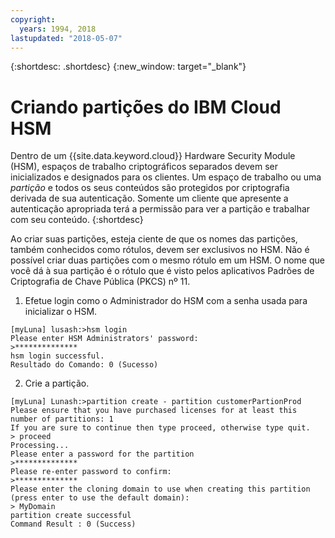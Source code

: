 ```yaml
---
copyright:
  years: 1994, 2018
lastupdated: "2018-05-07"
---
```


{:shortdesc: .shortdesc}
{:new_window: target="_blank"}

# Criando partições do IBM Cloud HSM

Dentro de um {{site.data.keyword.cloud}} Hardware Security Module (HSM), espaços de trabalho criptográficos separados devem ser inicializados e designados para os clientes. Um espaço de trabalho ou uma *partição* e todos os seus conteúdos são protegidos por criptografia derivada de sua autenticação. Somente um cliente que apresente a autenticação apropriada terá a permissão para ver a partição e trabalhar com seu conteúdo.
{:shortdesc}

Ao criar suas partições, esteja ciente de que os nomes das partições, também conhecidos como rótulos, devem ser exclusivos no HSM. Não é possível criar duas partições com o mesmo rótulo em um HSM. O nome que você dá à sua partição é o rótulo que é visto pelos aplicativos Padrões de Criptografia de Chave Pública (PKCS) nº 11.

1. Efetue login como o Administrador do HSM com a senha usada para inicializar o HSM.
```
[myLuna] lusash:>hsm login
Please enter HSM Administrators' password:
>**************
hsm login successful.
Resultado do Comando: 0 (Sucesso)
```
2. Crie a partição.
```
[myLuna] Lunash:>partition create - partition customerPartionProd
Please ensure that you have purchased licenses for at least this number of partitions: 1
If you are sure to continue then type proceed, otherwise type quit.
> proceed
Processing...
Please enter a password for the partition
>**************
Please re-enter password to confirm:
>**************
Please enter the cloning domain to use when creating this partition (press enter to use the default domain):
> MyDomain
partition create successful
Command Result : 0 (Success)
```
